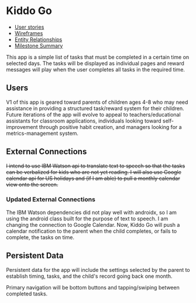 # Kiddo Go


* [User stories](docs/user-stories.md)
* [Wireframes](docs/wire-frames.md)
* [Entity Relationships](docs/erd.md)
* [Milestone Summary](docs/milestone-2.md)

This app is a simple list of tasks that must be completed in a certain time on selected days. The 
tasks will be displayed as individual pages and reward messages will play when the user completes 
all tasks in the required time.


## Users
V1 of this app is geared toward parents of children ages 4-8 who may need assistance in providing a 
structured task/reward system for their children. Future iterations of the app will evolve to appeal 
to teachers/educational assistants for classroom applications, individuals looking toward 
self-improvement through positive habit creation, and managers looking for a metrics-management 
system.


## External Connections
~~I intend to use IBM Watson api to translate text to speech so that the tasks can be verbalized for 
kids who are not yet reading. I will also use Google calendar api for US holidays and (if I am able)
to pull a monthly calendar view onto the screen.~~

### Updated External Connections
The IBM Watson dependencies did not play well with androidx, so I am using the android class built for the purpose of text to speech.
I am changing the connection to Google Calendar. Now, Kiddo Go will push a calendar notification to the parent when the child completes,
or fails to complete, the tasks on time.

## Persistent Data
Persistent data for the app will include the settings selected by the parent to establish timing, 
tasks, and the child's record going back one month. 

Primary navigation will be bottom buttons and tapping/swiping between completed tasks. 
